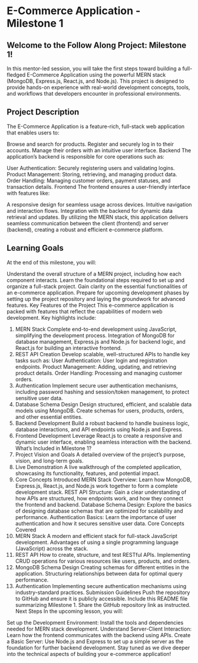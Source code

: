 # E-Commerce Application - Milestone 1
## Welcome to the Follow Along Project: Milestone 1! 

In this mentor-led session, you will take the first steps toward building a full-fledged E-Commerce Application using the powerful MERN stack (MongoDB, Express.js, React.js, and Node.js). This project is designed to provide hands-on experience with real-world development concepts, tools, and workflows that developers encounter in professional environments.

## Project Description
The E-Commerce Application is a feature-rich, full-stack web application that enables users to:

Browse and search for products.
Register and securely log in to their accounts.
Manage their orders with an intuitive user interface.
Backend
The application’s backend is responsible for core operations such as:

User Authentication: Securely registering users and validating logins.
Product Management: Storing, retrieving, and managing product data.
Order Handling: Managing customer orders, payment statuses, and transaction details.
Frontend
The frontend ensures a user-friendly interface with features like:

A responsive design for seamless usage across devices.
Intuitive navigation and interaction flows.
Integration with the backend for dynamic data retrieval and updates.
By utilizing the MERN stack, this application delivers seamless communication between the client (frontend) and server (backend), creating a robust and efficient e-commerce platform.

## Learning Goals 
At the end of this milestone, you will:

Understand the overall structure of a MERN project, including how each component interacts.
Learn the foundational steps required to set up and organize a full-stack project.
Gain clarity on the essential functionalities of an e-commerce application.
Prepare for upcoming development phases by setting up the project repository and laying the groundwork for advanced features.
Key Features of the Project
This e-commerce application is packed with features that reflect the capabilities of modern web development. Key highlights include:

1. MERN Stack
Complete end-to-end development using JavaScript, simplifying the development process.
Integration of MongoDB for database management, Express.js and Node.js for backend logic, and React.js for building an interactive frontend.
2. REST API Creation
Develop scalable, well-structured APIs to handle key tasks such as:
User Authentication: User login and registration endpoints.
Product Management: Adding, updating, and retrieving product details.
Order Handling: Processing and managing customer orders.
3. Authentication
Implement secure user authentication mechanisms, including password hashing and session/token management, to protect sensitive user data.
4. Database Schema Design
Design structured, efficient, and scalable data models using MongoDB.
Create schemas for users, products, orders, and other essential entities.
5. Backend Development
Build a robust backend to handle business logic, database interactions, and API endpoints using Node.js and Express.
6. Frontend Development
Leverage React.js to create a responsive and dynamic user interface, enabling seamless interaction with the backend.
What’s Included in Milestone 1?
1. Project Vision and Goals
A detailed overview of the project’s purpose, vision, and long-term goals.
2. Live Demonstration
A live walkthrough of the completed application, showcasing its functionality, features, and potential impact.
3. Core Concepts Introduced
MERN Stack Overview: Learn how MongoDB, Express.js, React.js, and Node.js work together to form a complete development stack.
REST API Structure: Gain a clear understanding of how APIs are structured, how endpoints work, and how they connect the frontend and backend.
Database Schema Design: Explore the basics of designing database schemas that are optimized for scalability and performance.
Authentication Basics: Learn the importance of user authentication and how it secures sensitive user data.
Core Concepts Covered
1. MERN Stack
A modern and efficient stack for full-stack JavaScript development.
Advantages of using a single programming language (JavaScript) across the stack.
2. REST API
How to create, structure, and test RESTful APIs.
Implementing CRUD operations for various resources like users, products, and orders.
3. MongoDB Schema Design
Creating schemas for different entities in the application.
Structuring relationships between data for optimal query performance.
4. Authentication
Implementing secure authentication mechanisms using industry-standard practices.
Submission Guidelines
Push the repository to GitHub and ensure it is publicly accessible.
Include this README file summarizing Milestone 1.
Share the GitHub repository link as instructed.
Next Steps 
In the upcoming lesson, you will:

Set up the Development Environment: Install the tools and dependencies needed for MERN stack development.
Understand Server-Client Interaction: Learn how the frontend communicates with the backend using APIs.
Create a Basic Server: Use Node.js and Express to set up a simple server as the foundation for further backend development.
Stay tuned as we dive deeper into the technical aspects of building your e-commerce application! 

